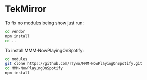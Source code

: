 # TekMirror

To fix no modules being show just run:
```bash
cd vendor
npm install
cd ..
```

To install MMM-NowPlayingOnSpotify:

```bash
cd modules
git clone https://github.com/raywo/MMM-NowPlayingOnSpotify.git
cd MMM-NowPlayingOnSpotify
npm install
```


